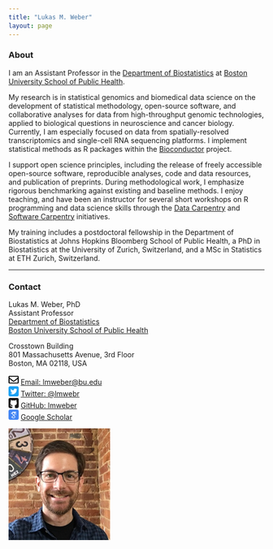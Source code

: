 ```yaml
---
title: "Lukas M. Weber"
layout: page
---
```



### About

I am an Assistant Professor in the [Department of Biostatistics](https://www.bu.edu/sph/about/departments/biostatistics/) at [Boston University School of Public Health](https://www.bu.edu/sph/).

My research is in statistical genomics and biomedical data science on the development of statistical methodology, open-source software, and collaborative analyses for data from high-throughput genomic technologies, applied to biological questions in neuroscience and cancer biology. Currently, I am especially focused on data from spatially-resolved transcriptomics and single-cell RNA sequencing platforms. I implement statistical methods as R packages within the [Bioconductor](http://bioconductor.org/) project.

I support open science principles, including the release of freely accessible open-source software, reproducible analyses, code and data resources, and publication of preprints. During methodological work, I emphasize rigorous benchmarking against existing and baseline methods. I enjoy teaching, and have been an instructor for several short workshops on R programming and data science skills through the [Data Carpentry](https://datacarpentry.org/) and [Software Carpentry](https://software-carpentry.org/) initiatives.

My training includes a postdoctoral fellowship in the Department of Biostatistics at Johns Hopkins Bloomberg School of Public Health, a PhD in Biostatistics at the University of Zurich, Switzerland, and a MSc in Statistics at ETH Zurich, Switzerland.


---


### Contact

<div class="row-fluid" markdown="1">
<div class="span7" markdown="1">

Lukas M. Weber, PhD <br/>
Assistant Professor <br/>
[Department of Biostatistics](https://www.bu.edu/sph/about/departments/biostatistics/) <br/>
[Boston University School of Public Health](https://www.bu.edu/sph/) <br/>

Crosstown Building <br/>
801 Massachusetts Avenue, 3rd Floor <br/>
Boston, MA 02118, USA

<img src="images/envelope.svg" alt="Email logo" width="20"> [Email: lmweber@bu.edu]() <br/>
<img src="images/twitter.svg" alt="Twitter logo" width="20"> [Twitter: @lmwebr](https://twitter.com/lmwebr) <br/>
<img src="images/github.svg" alt="GitHub logo" width="20"> [GitHub: lmweber](https://github.com/lmweber) <br/>
<img src="images/scholar.svg" alt="Google Scholar logo" width="20"> [Google Scholar](https://scholar.google.com/citations?user=1vZo3toAAAAJ&hl=en)

</div>
<div class="span3" markdown="1">

<img src="images/Lukas_Weber_photo_small.jpg" alt="Lukas Weber photo" width="200">

</div>
</div>

